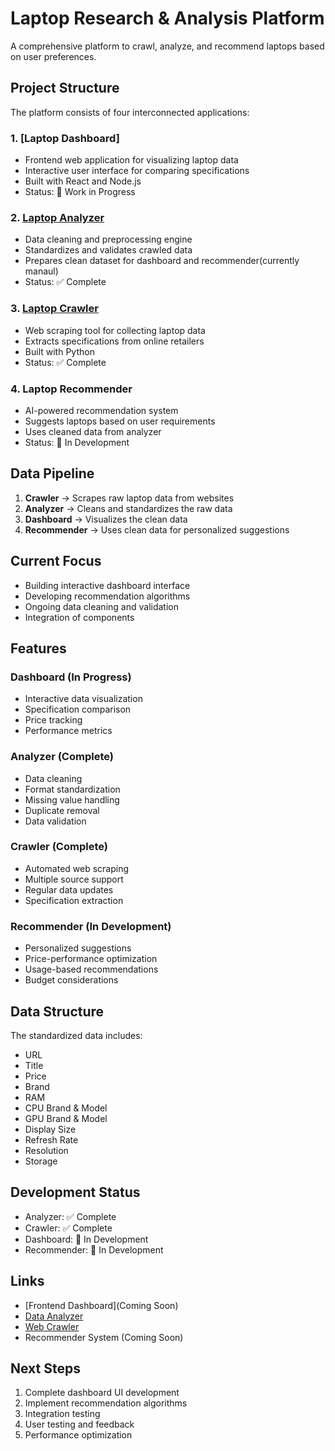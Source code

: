 # Laptop Research & Analysis Platform

A comprehensive platform to crawl, analyze, and recommend laptops based on user preferences.

## Project Structure

The platform consists of four interconnected applications:

### 1. [Laptop Dashboard]
- Frontend web application for visualizing laptop data
- Interactive user interface for comparing specifications 
- Built with React and Node.js
- Status: 🚧 Work in Progress

### 2. [Laptop Analyzer](https://github.com/SlayerK15/laptop_analyzer)
- Data cleaning and preprocessing engine
- Standardizes and validates crawled data
- Prepares clean dataset for dashboard and recommender(currently manaul)
- Status: ✅ Complete

### 3. [Laptop Crawler](https://github.com/SlayerK15/Laptop_Crawler)
- Web scraping tool for collecting laptop data
- Extracts specifications from online retailers
- Built with Python
- Status: ✅ Complete

### 4. Laptop Recommender
- AI-powered recommendation system 
- Suggests laptops based on user requirements
- Uses cleaned data from analyzer
- Status: 🚧 In Development

## Data Pipeline

1. **Crawler** → Scrapes raw laptop data from websites
2. **Analyzer** → Cleans and standardizes the raw data
3. **Dashboard** → Visualizes the clean data
4. **Recommender** → Uses clean data for personalized suggestions

## Current Focus

- Building interactive dashboard interface
- Developing recommendation algorithms
- Ongoing data cleaning and validation
- Integration of components

## Features

### Dashboard (In Progress)
- Interactive data visualization
- Specification comparison
- Price tracking
- Performance metrics

### Analyzer (Complete)
- Data cleaning
- Format standardization  
- Missing value handling
- Duplicate removal
- Data validation

### Crawler (Complete)
- Automated web scraping
- Multiple source support
- Regular data updates
- Specification extraction

### Recommender (In Development)
- Personalized suggestions
- Price-performance optimization
- Usage-based recommendations
- Budget considerations

## Data Structure

The standardized data includes:
- URL
- Title 
- Price
- Brand
- RAM
- CPU Brand & Model
- GPU Brand & Model
- Display Size
- Refresh Rate
- Resolution
- Storage

## Development Status

- Analyzer: ✅ Complete
- Crawler: ✅ Complete 
- Dashboard: 🚧 In Development
- Recommender: 🚧 In Development

## Links

- [Frontend Dashboard](Coming Soon)
- [Data Analyzer](https://github.com/SlayerK15/laptop_analyzer)
- [Web Crawler](https://github.com/SlayerK15/Laptop_Crawler)
- Recommender System (Coming Soon)

## Next Steps

1. Complete dashboard UI development
2. Implement recommendation algorithms
3. Integration testing
4. User testing and feedback
5. Performance optimization

